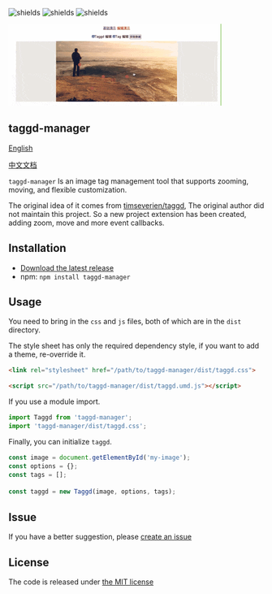 ![shields](https://img.shields.io/npm/l/taggd-manager)
![shields](https://img.shields.io/npm/v/taggd-manager)
![shields](https://img.shields.io/npm/dm/taggd-manager)

![Example](https://github.com/haiweilian/taggd-manager/raw/master/docs/public/example.gif)

## taggd-manager

[English](https://haiweilian.github.io/taggd-manager/en/introduction.html)

[中文文档](https://haiweilian.github.io/taggd-manager/zh/introduction.html)

`taggd-manager` Is an image tag management tool that supports zooming, moving, and flexible customization.

The original idea of it comes from [timseverien/taggd](https://github.com/timseverien/taggd), The original author did not maintain this project. So a new project extension has been created, adding zoom, move and more event callbacks.

## Installation

* [Download the latest release](https://github.com/haiweilian/taggd-manager/archive/master.zip)
* npm: `npm install taggd-manager`

## Usage

You need to bring in the `css` and `js` files, both of which are in the `dist` directory.

The style sheet has only the required dependency style, if you want to add a theme, re-override it.

```html
<link rel="stylesheet" href="/path/to/taggd-manager/dist/taggd.css">
```

```html
<script src="/path/to/taggd-manager/dist/taggd.umd.js"></script>
```

If you use a module import.

```js
import Taggd from 'taggd-manager';
import 'taggd-manager/dist/taggd.css';
```

Finally, you can initialize `taggd`.

```js
const image = document.getElementById('my-image');
const options = {};
const tags = [];

const taggd = new Taggd(image, options, tags);
```

## Issue

If you have a better suggestion, please [create an issue](https://github.com/haiweilian/taggd-manager/issues)

## License

The code is released under [the MIT license](https://github.com/haiweilian/taggd-manager/blob/master/LICENSE)
